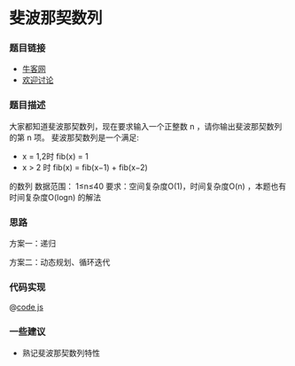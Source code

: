 

# 斐波那契数列




### 题目链接

- [牛客网](https://www.nowcoder.com/practice/c6c7742f5ba7442aada113136ddea0c3)
- [欢迎讨论]()

### 题目描述

大家都知道斐波那契数列，现在要求输入一个正整数 n ，请你输出斐波那契数列的第 n 项。
斐波那契数列是一个满足:

- x = 1,2时   fib(x) = 1
- x > 2  时   fib(x) = fib(x−1) + fib(x−2)

的数列
数据范围： 1≤n≤40
要求：空间复杂度O(1)，时间复杂度O(n) ，本题也有时间复杂度O(logn) 的解法

### 思路

方案一：递归

方案二：动态规划、循环迭代

### 代码实现

@[code js](@code/algorithm/interview-101/动态规划/fibonacci.js)


### 一些建议

- 熟记斐波那契数列特性